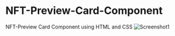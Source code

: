 # NFT-Preview-Card-Component
NFT-Preview Card Component using HTML and CSS
![Screenshot1](https://user-images.githubusercontent.com/84403688/164485553-31a04866-ec7d-4dd9-945f-45603ee0d39e.png)
